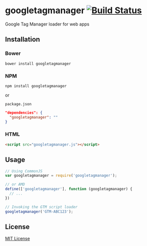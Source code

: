 # googletagmanager [![Build Status](https://secure.travis-ci.org/cofounders/googletagmanager.png?branch=master)](https://travis-ci.org/cofounders/googletagmanager)

Google Tag Manager loader for web apps

## Installation

### Bower

`bower install googletagmanager`

### NPM

`npm install googletagmanager`

or

`package.json`

```json
"dependencies": {
  "googletagmanager": ""
}
```

### HTML

```html
<script src="googletagmanager.js"></script>
```

## Usage

```javascript
// Using CommonJS
var googletagmanager = require('googletagmanager');

// or AMD
define(['googletagmanager'], function (googletagmanager) {
  // ...
})

// Invoking the GTM script loader
googletagmanager('GTM-ABC123');
```

## License

[MIT License](http://en.wikipedia.org/wiki/MIT_License)
